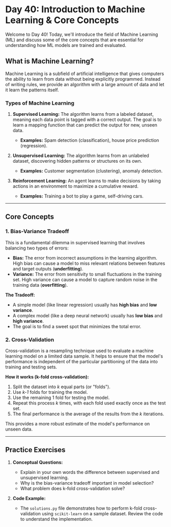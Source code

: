 # Day 40: Introduction to Machine Learning & Core Concepts

Welcome to Day 40! Today, we'll introduce the field of Machine Learning (ML) and discuss some of the core concepts that are essential for understanding how ML models are trained and evaluated.

## What is Machine Learning?

Machine Learning is a subfield of artificial intelligence that gives computers the ability to learn from data without being explicitly programmed. Instead of writing rules, we provide an algorithm with a large amount of data and let it learn the patterns itself.

### Types of Machine Learning

1.  **Supervised Learning:** The algorithm learns from a labeled dataset, meaning each data point is tagged with a correct output. The goal is to learn a mapping function that can predict the output for new, unseen data.
    *   **Examples:** Spam detection (classification), house price prediction (regression).

2.  **Unsupervised Learning:** The algorithm learns from an unlabeled dataset, discovering hidden patterns or structures on its own.
    *   **Examples:** Customer segmentation (clustering), anomaly detection.

3.  **Reinforcement Learning:** An agent learns to make decisions by taking actions in an environment to maximize a cumulative reward.
    *   **Examples:** Training a bot to play a game, self-driving cars.

---

## Core Concepts

### 1. Bias-Variance Tradeoff

This is a fundamental dilemma in supervised learning that involves balancing two types of errors:

-   **Bias:** The error from incorrect assumptions in the learning algorithm. High bias can cause a model to miss relevant relations between features and target outputs (**underfitting**).
-   **Variance:** The error from sensitivity to small fluctuations in the training set. High variance can cause a model to capture random noise in the training data (**overfitting**).

**The Tradeoff:**
- A simple model (like linear regression) usually has **high bias** and **low variance**.
- A complex model (like a deep neural network) usually has **low bias** and **high variance**.
- The goal is to find a sweet spot that minimizes the total error.

### 2. Cross-Validation

Cross-validation is a resampling technique used to evaluate a machine learning model on a limited data sample. It helps to ensure that the model's performance is independent of the particular partitioning of the data into training and testing sets.

**How it works (k-fold cross-validation):**
1.  Split the dataset into *k* equal parts (or "folds").
2.  Use *k-1* folds for training the model.
3.  Use the remaining 1 fold for testing the model.
4.  Repeat this process *k* times, with each fold used exactly once as the test set.
5.  The final performance is the average of the results from the *k* iterations.

This provides a more robust estimate of the model's performance on unseen data.

---

## Practice Exercises

1.  **Conceptual Questions:**
    *   Explain in your own words the difference between supervised and unsupervised learning.
    *   Why is the bias-variance tradeoff important in model selection?
    *   What problem does k-fold cross-validation solve?

2.  **Code Example:**
    *   The `solutions.py` file demonstrates how to perform k-fold cross-validation using `scikit-learn` on a sample dataset. Review the code to understand the implementation.